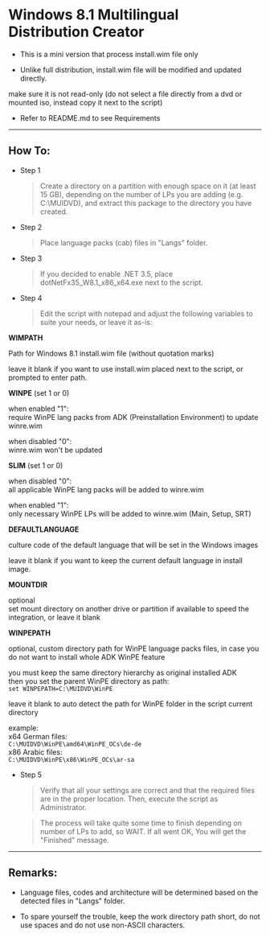 # Windows 8.1 Multilingual Distribution Creator

* This is a mini version that process install.wim file only

* Unlike full distribution, install.wim file will be modified and updated directly.

make sure it is not read-only (do not select a file directly from a dvd or mounted iso, instead copy it next to the script)

* Refer to README.md to see Requirements

______________________________

## How To:

* Step 1
	> Create a directory on a partition with enough space on it (at least 15 GB), depending on the number of LPs you are adding (e.g. C:\MUIDVD), and extract this package to the directory you have created.

* Step 2
	> Place language packs (cab) files in "Langs" folder.

* Step 3
	> If you decided to enable .NET 3.5, place dotNetFx35_W8.1_x86_x64.exe next to the script.

* Step 4
	> Edit the script with notepad and adjust the following variables to suite your needs, or leave it as-is:

**WIMPATH**

Path for Windows 8.1 install.wim file (without quotation marks)

leave it blank if you want to use install.wim placed next to the script, or prompted to enter path.

**WINPE** (set 1 or 0)

when enabled "1":  
require WinPE lang packs from ADK (Preinstallation Environment) to update winre.wim

when disabled "0":  
winre.wim won't be updated

**SLIM** (set 1 or 0)

when disabled "0":  
all applicable WinPE lang packs will be added to winre.wim

when enabled "1":  
only necessary WinPE LPs will be added to winre.wim (Main, Setup, SRT)

**DEFAULTLANGUAGE**

culture code of the default language that will be set in the Windows images

leave it blank if you want to keep the current default language in install image.

**MOUNTDIR**

optional  
set mount directory on another drive or partition if available to speed the integration, or leave it blank

**WINPEPATH**

optional, custom directory path for WinPE language packs files, in case you do not want to install whole ADK WinPE feature

you must keep the same directory hierarchy as original installed ADK  
then you set the parent WinPE directory as path:  
`set WINPEPATH=C:\MUIDVD\WinPE`

leave it blank to auto detect the path for WinPE folder in the script current directory 

example:  
x64 German files:  
`C:\MUIDVD\WinPE\amd64\WinPE_OCs\de-de`  
x86 Arabic files:  
`C:\MUIDVD\WinPE\x86\WinPE_OCs\ar-sa`

* Step 5
	> Verify that all your settings are correct and that the required files are in the proper location. Then, execute the script as Administrator.

	> The process will take quite some time to finish depending on number of LPs to add, so WAIT. If all went OK, You will get the "Finished" message.

______________________________

## Remarks:

* Language files, codes and architecture will be determined based on the detected files in "Langs" folder.

* To spare yourself the trouble, keep the work directory path short, do not use spaces and do not use non-ASCII characters. 
